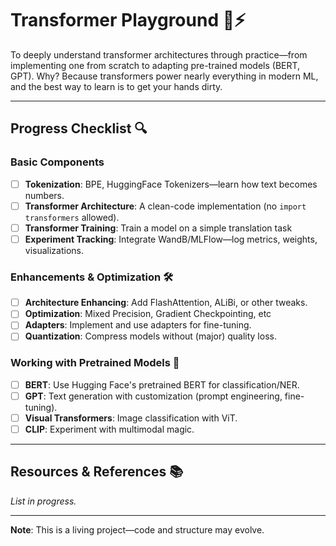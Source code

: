 # Transformer Playground 🧠⚡

To deeply understand transformer architectures through practice—from implementing one from scratch to adapting pre-trained models (BERT, GPT). Why? Because transformers power nearly everything in modern ML, and the best way to learn is to get your hands dirty.  

---

## Progress Checklist 🔍

### Basic Components  
- [ ] **Tokenization**: BPE, HuggingFace Tokenizers—learn how text becomes numbers.  
- [ ] **Transformer Architecture**: A clean-code implementation (no `import transformers` allowed).  
- [ ] **Transformer Training**: Train a model on a simple translation task
- [ ] **Experiment Tracking**: Integrate WandB/MLFlow—log metrics, weights, visualizations.  

### Enhancements & Optimization 🛠️  
- [ ] **Architecture Enhancing**: Add FlashAttention, ALiBi, or other tweaks.  
- [ ] **Optimization**: Mixed Precision, Gradient Checkpointing, etc 
- [ ] **Adapters**: Implement and use adapters for fine-tuning.  
- [ ] **Quantization**: Compress models without (major) quality loss.  

### Working with Pretrained Models 🤖  
- [ ] **BERT**: Use Hugging Face's pretrained BERT for classification/NER.  
- [ ] **GPT**: Text generation with customization (prompt engineering, fine-tuning).  
- [ ] **Visual Transformers**: Image classification with ViT.  
- [ ] **CLIP**: Experiment with multimodal magic.  

---

## Resources & References 📚  
*List in progress.*  

---

**Note**: This is a living project—code and structure may evolve.
